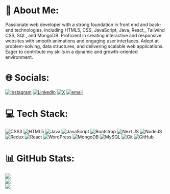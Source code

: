 # 💫 About Me:
 Passionate web developer with a strong foundation in front end and back-end technologies, including HTML5, CSS, JavaScript, Java, React,, Tailwind CSS, SQL, and MongoDB. Proficient in creating interactive and responsive websites with smooth animations and engaging user interfaces. Adept at problem-solving, data structures, and delivering scalable web applications. Eager to contribute my skills in a dynamic and growth-oriented environment.


# 🌐 Socials:
[![Instagram](https://img.shields.io/badge/Instagram-%23E4405F.svg?logo=Instagram&logoColor=white)](https://instagram.com/shakirsiddiqui_123) [![LinkedIn](https://img.shields.io/badge/LinkedIn-%230077B5.svg?logo=linkedin&logoColor=white)](https://linkedin.com/in/md-shakir258) [![X](https://img.shields.io/badge/X-black.svg?logo=X&logoColor=white)](https://x.com/shakir258) [![email](https://img.shields.io/badge/Email-D14836?logo=gmail&logoColor=white)](mailto:shakirofficial258@gmail.com) 

# 💻 Tech Stack:
![CSS3](https://img.shields.io/badge/css3-%231572B6.svg?style=for-the-badge&logo=css3&logoColor=white) 
![HTML5](https://img.shields.io/badge/html5-%23E34F26.svg?style=for-the-badge&logo=html5&logoColor=white) 
![Java](https://img.shields.io/badge/java-%23ED8B00.svg?style=for-the-badge&logo=openjdk&logoColor=white) 
![JavaScript](https://img.shields.io/badge/javascript-%23323330.svg?style=for-the-badge&logo=javascript&logoColor=%23F7DF1E) ![Bootstrap](https://img.shields.io/badge/bootstrap-%238511FA.svg?style=for-the-badge&logo=bootstrap&logoColor=white) 
![Next JS](https://img.shields.io/badge/Next-black?style=for-the-badge&logo=next.js&logoColor=white)
![NodeJS](https://img.shields.io/badge/node.js-6DA55F?style=for-the-badge&logo=node.js&logoColor=white) 
![Redux](https://img.shields.io/badge/redux-%23593d88.svg?style=for-the-badge&logo=redux&logoColor=white) 
![React](https://img.shields.io/badge/react-%2320232a.svg?style=for-the-badge&logo=react&logoColor=%2361DAFB) 
![WordPress](https://img.shields.io/badge/WordPress-%23117AC9.svg?style=for-the-badge&logo=WordPress&logoColor=white) 
![MongoDB](https://img.shields.io/badge/MongoDB-%234ea94b.svg?style=for-the-badge&logo=mongodb&logoColor=white) 
![MySQL](https://img.shields.io/badge/mysql-4479A1.svg?style=for-the-badge&logo=mysql&logoColor=white) 
![Git](https://img.shields.io/badge/git-%23F05033.svg?style=for-the-badge&logo=git&logoColor=white) 
![GitHub](https://img.shields.io/badge/github-%23121011.svg?style=for-the-badge&logo=github&logoColor=white)
# 📊 GitHub Stats:

![](https://github-readme-stats.vercel.app/api?username=Shakir258&theme=dark&hide_border=false&include_all_commits=false&count_private=false)<br/>
![](https://github-readme-streak-stats.herokuapp.com/?user=Shakir258&theme=dark&hide_border=false)<br/>
![](https://github-readme-stats.vercel.app/api/top-langs/?username=Shakir258&theme=dark&hide_border=false&include_all_commits=false&count_private=false&layout=compact)




<!-- Proudly created with GPRM ( https://gprm.itsvg.in ) -->
